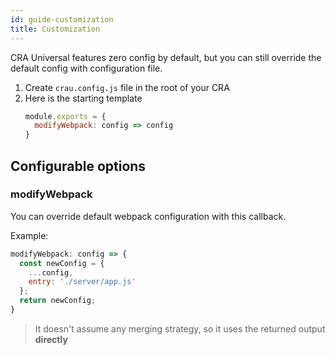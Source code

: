 ```yaml
---
id: guide-customization
title: Customization
---
```


CRA Universal features zero config by default, but you can still override the default config with configuration file.

1. Create `crau.config.js` file in the root of your CRA
2. Here is the starting template
   ```js
   module.exports = {
     modifyWebpack: config => config
   }
   ```

## Configurable options
### modifyWebpack
You can override default webpack configuration with this callback.

Example:
```js
modifyWebpack: config => {
  const newConfig = {
    ...config,
    entry: './server/app.js'
  };
  return newConfig;
}
```

> It doesn't assume any merging strategy, so it uses the returned output **directly**